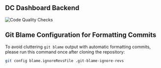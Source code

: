 ## DC Dashboard Backend

![Code Quality Checks](https://github.com/DiligentCreators/DC-Dashboard-Backend/actions/workflows/code-quality.yml/badge.svg)

## Git Blame Configuration for Formatting Commits

To avoid cluttering `git blame` output with automatic formatting commits, please run this command once after cloning the repository:

```bash
git config blame.ignoreRevsFile .git-blame-ignore-revs
```
